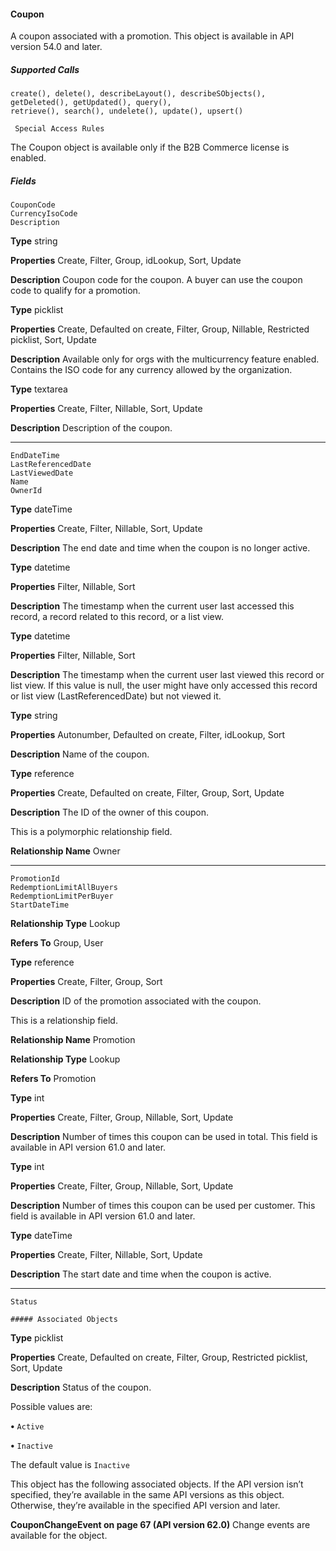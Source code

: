 #### Coupon

A coupon associated with a promotion. This object is available in API version 54.0 and later.

##### Supported Calls
```
create(), delete(), describeLayout(), describeSObjects(), getDeleted(), getUpdated(), query(),
retrieve(), search(), undelete(), update(), upsert()

 Special Access Rules

```
The Coupon object is available only if the B2B Commerce license is enabled.

##### Fields

```
CouponCode
CurrencyIsoCode
Description

```

**Type**
string

**Properties**
Create, Filter, Group, idLookup, Sort, Update

**Description**
Coupon code for the coupon. A buyer can use the coupon code to qualify for a promotion.

**Type**
picklist

**Properties**
Create, Defaulted on create, Filter, Group, Nillable, Restricted picklist, Sort, Update

**Description**
Available only for orgs with the multicurrency feature enabled. Contains the ISO code for
any currency allowed by the organization.

**Type**
textarea

**Properties**
Create, Filter, Nillable, Sort, Update

**Description**
Description of the coupon.


-----

```
EndDateTime
LastReferencedDate
LastViewedDate
Name
OwnerId

```

**Type**
dateTime

**Properties**
Create, Filter, Nillable, Sort, Update

**Description**
The end date and time when the coupon is no longer active.

**Type**
datetime

**Properties**
Filter, Nillable, Sort

**Description**
The timestamp when the current user last accessed this record, a record related to this record,
or a list view.

**Type**
datetime

**Properties**
Filter, Nillable, Sort

**Description**
The timestamp when the current user last viewed this record or list view. If this value is null,
the user might have only accessed this record or list view (LastReferencedDate) but
not viewed it.

**Type**
string

**Properties**
Autonumber, Defaulted on create, Filter, idLookup, Sort

**Description**
Name of the coupon.

**Type**
reference

**Properties**
Create, Defaulted on create, Filter, Group, Sort, Update

**Description**
The ID of the owner of this coupon.

This is a polymorphic relationship field.

**Relationship Name**
Owner


-----

```
PromotionId
RedemptionLimitAllBuyers
RedemptionLimitPerBuyer
StartDateTime

```

**Relationship Type**
Lookup

**Refers To**
Group, User

**Type**
reference

**Properties**
Create, Filter, Group, Sort

**Description**
ID of the promotion associated with the coupon.

This is a relationship field.

**Relationship Name**
Promotion

**Relationship Type**
Lookup

**Refers To**
Promotion

**Type**
int

**Properties**
Create, Filter, Group, Nillable, Sort, Update

**Description**
Number of times this coupon can be used in total. This field is available in API version 61.0
and later.

**Type**
int

**Properties**
Create, Filter, Group, Nillable, Sort, Update

**Description**
Number of times this coupon can be used per customer. This field is available in API version
61.0 and later.

**Type**
dateTime

**Properties**
Create, Filter, Nillable, Sort, Update

**Description**
The start date and time when the coupon is active.


-----

```
Status

##### Associated Objects

```

**Type**
picklist

**Properties**
Create, Defaulted on create, Filter, Group, Restricted picklist, Sort, Update

**Description**
Status of the coupon.

Possible values are:

**•** `Active`

**•** `Inactive`

The default value is `Inactive`


This object has the following associated objects. If the API version isn’t specified, they’re available in the same API versions as this object.
Otherwise, they’re available in the specified API version and later.

**CouponChangeEvent on page 67 (API version 62.0)**
Change events are available for the object.
